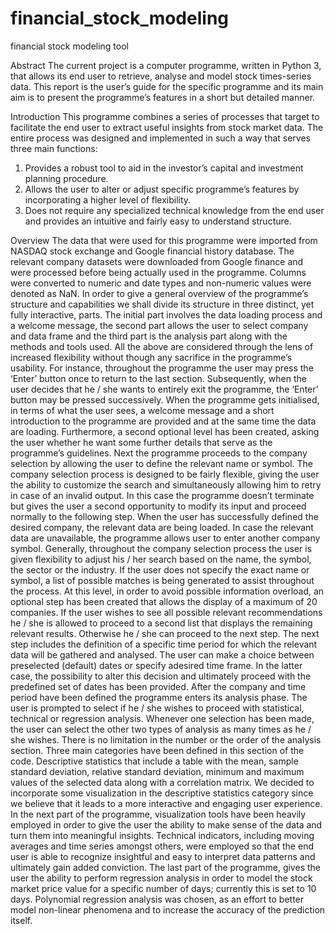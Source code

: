 # financial_stock_modeling
financial stock modeling tool

Abstract
The current project is a computer programme, written in Python 3, that allows its end user to
retrieve, analyse and model stock times-series data. This report is the user’s guide for the specific
programme and its main aim is to present the programme’s features in a short but detailed manner.

Introduction
This programme combines a series of processes that target to facilitate the end user to extract
useful insights from stock market data. The entire process was designed and implemented in such a
way that serves three main functions:
1. Provides a robust tool to aid in the investor’s capital and investment planning
procedure.
2. Allows the user to alter or adjust specific programme’s features by incorporating a
higher level of flexibility.
3. Does not require any specialized technical knowledge from the end user and provides
an intuitive and fairly easy to understand structure.

Overview
The data that were used for this programme were imported from NASDAQ stock exchange and
Google financial history database. The relevant company datasets were downloaded from Google
finance and were processed before being actually used in the programme. Columns were converted
to numeric and date types and non-numeric values were denoted as NaN.
In order to give a general overview of the programme’s structure and capabilities we shall divide
its structure in three distinct, yet fully interactive, parts. The initial part involves the data loading
process and a welcome message, the second part allows the user to select company and data frame
and the third part is the analysis part along with the methods and tools used. All the above are
considered through the lens of increased flexibility without though any sacrifice in the programme’s
usability. For instance, throughout the programme the user may press the ‘Enter’ button once to
return to the last section. Subsequently, when the user decides that he / she wants to entirely exit
the programme, the ‘Enter’ button may be pressed successively.
When the programme gets initialised, in terms of what the user sees, a welcome message and a
short introduction to the programme are provided and at the same time the data are loading.
Furthermore, a second optional level has been created, asking the user whether he want some
further details that serve as the programme’s guidelines.
Next the programme proceeds to the company selection by allowing the user to define the
relevant name or symbol. The company selection process is designed to be fairly flexible, giving the
user the ability to customize the search and simultaneously allowing him to retry in case of an invalid
output. In this case the programme doesn’t terminate but gives the user a second opportunity to
modify its input and proceed normally to the following step.
When the user has successfully defined the desired company, the relevant data are being
loaded. In case the relevant data are unavailable, the programme allows user to enter another
company symbol. Generally, throughout the company selection process the user is given flexibility to
adjust his / her search based on the name, the symbol, the sector or the industry. If the user does
not specify the exact name or symbol, a list of possible matches is being generated to assist
throughout the process.
At this level, in order to avoid possible information overload, an optional step has been created
that allows the display of a maximum of 20 companies. If the user wishes to see all possible relevant
recommendations he / she is allowed to proceed to a second list that displays the remaining
relevant results. Otherwise he / she can proceed to the next step.
The next step includes the definition of a specific time period for which the relevant data will be
gathered and analysed. The user can make a choice between preselected (default) dates or specify adesired time frame. In the latter case, the possibility to alter this decision and ultimately proceed
with the predefined set of dates has been provided.
After the company and time period have been defined the programme enters its analysis phase.
The user is prompted to select if he / she wishes to proceed with statistical, technical or regression
analysis. Whenever one selection has been made, the user can select the other two types of analysis
as many times as he / she wishes. There is no limitation in the number or the order of the analysis
section.
Three main categories have been defined in this section of the code. Descriptive statistics that
include a table with the mean, sample standard deviation, relative standard deviation, minimum and
maximum values of the selected data along with a correlation matrix. We decided to incorporate
some visualization in the descriptive statistics category since we believe that it leads to a more
interactive and engaging user experience.
In the next part of the programme, visualization tools have been heavily employed in order to
give the user the ability to make sense of the data and turn them into meaningful insights. Technical
indicators, including moving averages and time series amongst others, were employed so that the
end user is able to recognize insightful and easy to interpret data patterns and ultimately gain added
conviction.
The last part of the programme, gives the user the ability to perform regression analysis in order
to model the stock market price value for a specific number of days; currently this is set to 10 days.
Polynomial regression analysis was chosen, as an effort to better model non-linear phenomena and
to increase the accuracy of the prediction itself.

